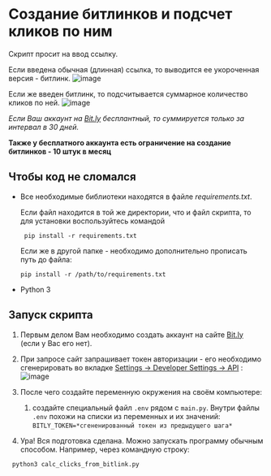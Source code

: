 # Создание битлинков и подсчет кликов по ним
Скрипт просит на ввод ссылку.

Если введена обычная (длинная) ссылка, то выводится ее укороченная версия - битлинк.
![image](https://github.com/AbrosimovaD/API/assets/114830550/8d29b04e-f325-4b66-b3b5-10fb2f34a553)

Если же введен битлинк, то подсчитывается суммарное количество кликов по ней.
![image](https://github.com/AbrosimovaD/API/assets/114830550/6661474e-49a6-46ab-ae54-589fbdccf9e7)

*Если Ваш аккаунт на [Bit.ly](https://bitly.com/) бесплантный, то суммируется только за интервал в 30 дней.*

**Также у бесплатного аккаунта есть ограничение на создание битлинков - 10 штук в месяц**

## Чтобы код не сломался
* Все необходимые библиотеки находятся в файле *requirements.txt*.

  Если файл находится в той же директории, что и файл скрипта, то для установки воспользуйтесь командой 

  ```  pip install -r requirements.txt ```

  Если же в другой папке - необходимо дополнительно прописать путь до файла:

  ``` pip install -r /path/to/requirements.txt ```

* Python 3
  
## Запуск скрипта
1. Первым делом Вам необходимо создать аккаунт на сайте [Bit.ly](https://bitly.com/) (если у Вас его нет).

1. При запросе сайт запрашивает токен авторизации - его необходимо сгенерировать во вкладке [Settings -> Developer Settings -> API](https://app.bitly.com/settings/api/)  :
![image](https://github.com/AbrosimovaD/API/assets/114830550/05f3da6b-62c2-4cf2-9563-69cdd0e3cf16)

1. После чего создайте переменную окружения на своём компьютере:
    1. создайте специальный файл ```.env``` рядом с ```main.py```. Внутри файлы ```.env``` похожи на списки из переменных и их значений:
      ```BITLY_TOKEN=*сгененированный токен из предыдущего шага*```

1. Ура! Вся подготовка сделана. Можно запускать программу обычным способом. Например, через командную строку:

```  python3 calc_clicks_from_bitlink.py  ```
